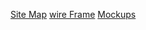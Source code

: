 [Site Map](https://www.gloomaps.com/xDjhXZYZcd)
[wire Frame](https://drive.google.com/file/d/1XAMS04CgKPfhmMzUS86_TIbwSfLh4QLS/view?usp=sharing)
[Mockups](https://www.figma.com/design/PWW4vOyf4tgH8A2hNqcvr3/POS-System?node-id=0-1&t=2wsMcoCWPV6eytKC-1)
